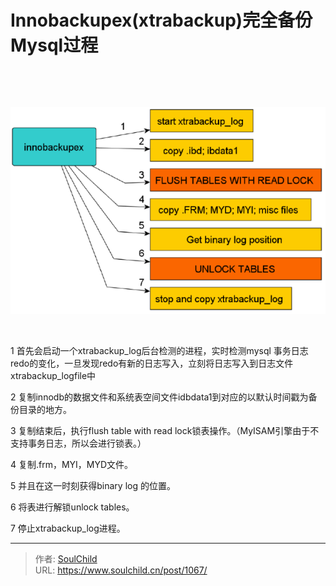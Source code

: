 # Innobackupex(xtrabackup)完全备份Mysql过程

<!--more-->
&nbsp;

&nbsp;

<img src="images/f1aadf8d487782d921c206a6e2feb81e.png" />

&nbsp;

1 首先会启动一个xtrabackup_log后台检测的进程，实时检测mysql 事务日志redo的变化，一旦发现redo有新的日志写入，立刻将日志写入到日志文件xtrabackup_logfile中

2 复制innodb的数据文件和系统表空间文件idbdata1到对应的以默认时间戳为备份目录的地方。

3 复制结束后，执行flush table with read lock锁表操作。（MyISAM引擎由于不支持事务日志，所以会进行锁表。）

4 复制.frm，MYI，MYD文件。

5 并且在这一时刻获得binary log 的位置。

6 将表进行解锁unlock tables。

7 停止xtrabackup_log进程。


---

> 作者: [SoulChild](https://www.soulchild.cn)  
> URL: https://www.soulchild.cn/post/1067/  

